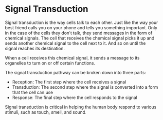 # Signal Transduction

Signal transduction is the way cells talk to each other. Just like the way your best friend calls you on your phone and tells you something important. Only in the case of the cells they don't talk, they send messages in the form of chemical signals. The cell that receives the chemical signal picks it up and sends another chemical signal to the cell next to it. And so on until the signal reaches its destination.

When a cell receives this chemical signal, it sends a message to its organelles to turn on or off certain functions. 

The signal transduction pathway can be broken down into three parts:
- Reception: The first step where the cell receives a signal
- Transduction: The second step where the signal is converted into a form that the cell can use
- Response: The final step where the cell responds to the signal

Signal transduction is critical in helping the human body respond to various stimuli, such as touch, smell, and sound.
